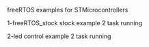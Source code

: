 freeRTOS examples for STMicrocontrollers

1-freeRTOS_stock stock example 2 task running

2-led control example 2 task running
